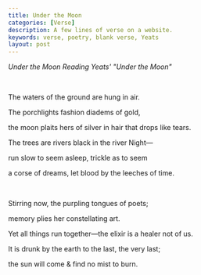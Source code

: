 ```yaml
---
title: Under the Moon
categories: [Verse]
description: A few lines of verse on a website.
keywords: verse, poetry, blank verse, Yeats
layout: post
---
```


<p><i>Under the Moon Reading Yeats' "Under the Moon"</i></p>
<br>
<p class="hanging">The waters of the ground are hung in air.</p>
<p class="hanging">The porchlights fashion diadems of gold,</p>
<p class="hanging">the moon plaits hers of silver in hair that drops like tears.</p>
<p class="hanging">The trees are rivers black in the river Night—</p>
<p class="hanging">run slow to seem asleep, trickle as to seem</p>
<p class="hanging">a corse of dreams, let blood by the leeches of time.</p>
<br>
<p class="hanging">Stirring now, the purpling tongues of poets;</p>
<p class="hanging">memory plies her constellating art.</p>
<p class="hanging">Yet all things run together—the elixir is a healer not of us.</p>
<p class="hanging">It is drunk by the earth to the last, the very last;</p>
<p class="hanging">the sun will come & find no mist to burn.</p>
